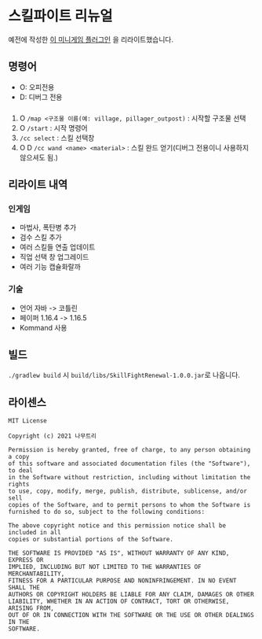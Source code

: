 # 스킬파이트 리뉴얼
예전에 작성한 [이 미니게임 플러그인](https://github.com/NamuTree0345/ij-got-minigame) 을 리라이트했습니다.
## 명령어
* O: 오피전용
* D: 디버그 전용
###
1. O `/map <구조물 이름(예: village, pillager_outpost)` : 시작할 구조물 선택
2. O `/start` : 시작 명령어
3. `/cc select` : 스킬 선택창
4. O D `/cc wand <name> <material>` : 스킬 완드 얻기(디버그 전용이니 사용하지 않으셔도 됨.)
## 리라이트 내역
### 인게임
- 마법사, 폭탄병 추가
- 검수 스킬 추가
- 여러 스킬들 연출 업데이트
- 직업 선택 창 업그레이드
- 여러 기능 캡슐화랄까
### 기술
- 언어 자바 -> 코틀린
- 페이퍼 1.16.4 -> 1.16.5
- Kommand 사용
## 빌드
`./gradlew build` 시 `build/libs/SkillFightRenewal-1.0.0.jar`로 나옵니다.
## 라이센스
```
MIT License

Copyright (c) 2021 나무트리

Permission is hereby granted, free of charge, to any person obtaining a copy
of this software and associated documentation files (the "Software"), to deal
in the Software without restriction, including without limitation the rights
to use, copy, modify, merge, publish, distribute, sublicense, and/or sell
copies of the Software, and to permit persons to whom the Software is
furnished to do so, subject to the following conditions:

The above copyright notice and this permission notice shall be included in all
copies or substantial portions of the Software.

THE SOFTWARE IS PROVIDED "AS IS", WITHOUT WARRANTY OF ANY KIND, EXPRESS OR
IMPLIED, INCLUDING BUT NOT LIMITED TO THE WARRANTIES OF MERCHANTABILITY,
FITNESS FOR A PARTICULAR PURPOSE AND NONINFRINGEMENT. IN NO EVENT SHALL THE
AUTHORS OR COPYRIGHT HOLDERS BE LIABLE FOR ANY CLAIM, DAMAGES OR OTHER
LIABILITY, WHETHER IN AN ACTION OF CONTRACT, TORT OR OTHERWISE, ARISING FROM,
OUT OF OR IN CONNECTION WITH THE SOFTWARE OR THE USE OR OTHER DEALINGS IN THE
SOFTWARE.
```